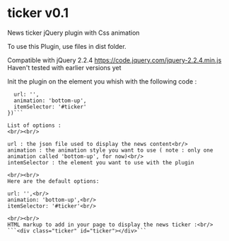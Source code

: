 # ticker v0.1
News ticker jQuery plugin with Css animation<br/>

To use this Plugin, use files in dist folder.<br/>

Compatible with jQuery 2.2.4 https://code.jquery.com/jquery-2.2.4.min.js<br/>
Haven't tested with earlier versions yet<br/>

Init the plugin on the element you whish with the following code :

```$('#ticker').newsTicker({
  url: '',
  animation: 'bottom-up',
  itemSelector: '#ticker'
})```

List of options :
<br/><br/>

url : the json file used to display the news content<br/>
animation : the animation style you want to use ( note : only one animation called 'bottom-up', for now)<br/>
intemSelector : the element you want to use with the plugin

<br/><br/>
Here are the default options:

url: '',<br/>
animation: 'bottom-up',<br/>
itemSelector: '#ticker'<br/>

<br/><br/>
HTML markup to add in your page to display the news ticker :<br/>
```<div class="ticker" id="ticker"></div>```
